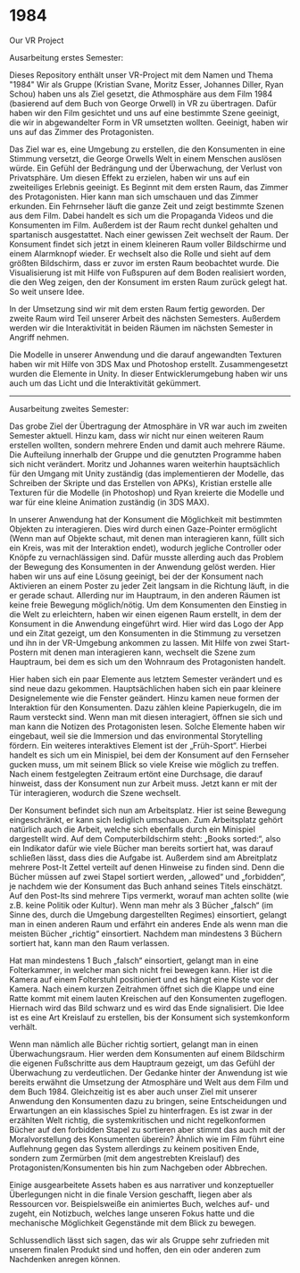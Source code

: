 # 1984
Our VR Project

Ausarbeitung erstes Semester:

Dieses Repository enthält unser VR-Project mit dem Namen und Thema "1984"
Wir als Gruppe (Kristian Svane, Moritz Esser, Johannes Diller, Ryan Schou) haben uns als Ziel gesetzt, die Athmosphäre aus dem Film 1984 (basierend auf dem Buch von George Orwell) in VR zu übertragen. Dafür haben wir den Film gesichtet und uns auf eine bestimmte Szene geeinigt, die wir in abgewandelter Form in VR umsetzten wollten. Geeinigt, haben wir uns auf das Zimmer des Protagonisten. 

Das Ziel war es, eine Umgebung zu erstellen, die den Konsumenten in eine Stimmung versetzt, die George Orwells Welt in einem Menschen auslösen würde. Ein Gefühl der Bedrängung und der Überwachung, der Verlust von Privatsphäre. Um diesen Effekt zu erzielen, haben wir uns auf ein zweiteiliges Erlebnis geeinigt. Es Beginnt mit dem ersten Raum, das Zimmer des Protagonisten. Hier kann man sich umschauen und das Zimmer erkunden. Ein Fehrnseher läuft die ganze Zeit und zeigt bestimmte Szenen aus dem Film. Dabei handelt es sich um die Propaganda Videos und die Konsumenten im Film. Außerdem ist der Raum recht dunkel gehalten und spartanisch ausgestattet. Nach einer gewissen Zeit wechselt der Raum. Der Konsument findet sich jetzt in einem kleineren Raum voller Bildschirme und einem Alarmknopf wieder. Er wechselt also die Rolle und sieht auf dem größten Bildschirm, dass er zuvor im ersten Raum beobachtet wurde. Die Visualisierung ist mit Hilfe von Fußspuren auf dem Boden realisiert worden, die den Weg zeigen, den der Konsument im ersten Raum zurück gelegt hat. So weit unsere Idee. 

In der Umsetzung sind wir mit dem ersten Raum fertig geworden. Der zweite Raum wird Teil unserer Arbeit des nächsten Semesters. Außerdem werden wir die Interaktivität in beiden Räumen im nächsten Semester in Angriff nehmen.

Die Modelle in unserer Anwendung und die darauf angewandten Texturen haben wir mit Hilfe von 3DS Max und Photoshop erstellt. Zusammengesetzt wurden die Elemente in Unity. In dieser Entwicklerumgebung haben wir uns auch um das Licht und die Interaktivität gekümmert. 
______________________________________________________________________________________________________________________________


Ausarbeitung zweites Semester:

Das grobe Ziel der Übertragung der Atmosphäre in VR war auch im zweiten Semester aktuell. Hinzu kam, dass wir nicht nur einen weiteren Raum erstellen wollten, sondern mehrere Enden und damit auch mehrere Räume. Die Aufteilung innerhalb der Gruppe und die genutzten Programme haben sich nicht verändert. Moritz und Johannes waren weiterhin hauptsächlich für den Umgang mit Unity zuständig (das implementieren der Modelle, das Schreiben der Skripte und das Erstellen von APKs), Kristian erstelle alle Texturen für die Modelle (in Photoshop) und Ryan kreierte die Modelle und war für eine kleine Animation zuständig (in 3DS MAX). 

In unserer Anwendung hat der Konsument die Möglichkeit mit bestimmten Objekten zu interagieren. Dies wird durch einen Gaze-Pointer ermöglicht (Wenn man auf Objekte schaut, mit denen man interagieren kann, füllt sich ein Kreis, was mit der Interaktion endet), wodurch jegliche Controller oder Knöpfe zu vernachlässigen sind. Dafür musste allerding auch das Problem der Bewegung des Konsumenten in der Anwendung gelöst werden.  Hier haben wir uns auf eine Lösung geeinigt, bei der der Konsument nach Aktivieren an einem Poster zu jeder Zeit langsam in die Richtung läuft, in die er gerade schaut. Allerding nur im Hauptraum, in den anderen Räumen ist keine freie Bewegung möglich/nötig.
Um dem Konsumenten den Einstieg in die Welt zu erleichtern, haben wir einen eigenen Raum erstellt, in dem der Konsument in die Anwendung eingeführt wird. Hier wird das Logo der App und ein Zitat gezeigt, um den Konsumenten in die Stimmung zu versetzen und ihn in der VR-Umgebung ankommen zu lassen. Mit Hilfe von zwei Start-Postern mit denen man interagieren kann, wechselt die Szene zum Hauptraum, bei dem es sich um den Wohnraum des Protagonisten handelt. 

Hier haben sich ein paar Elemente aus letztem Semester verändert und es sind neue dazu gekommen. Hauptsächlichen haben sich ein paar kleinere Designelemente wie die Fenster geändert. Hinzu kamen neue formen der Interaktion für den Konsumenten. Dazu zählen kleine Papierkugeln, die im Raum versteckt sind. Wenn man mit diesen interagiert, öffnen sie sich und man kann die Notizen des Protagonisten lesen. Solche Elemente haben wir eingebaut, weil sie die Immersion und das environmental Storytelling fördern. Ein weiteres interaktives Element ist der „Früh-Sport“. Hierbei handelt es sich um ein Minispiel, bei dem der Konsument auf den Fernseher gucken muss, um mit seinem Blick so viele Kreise wie möglich zu treffen. Nach einem festgelegten Zeitraum ertönt eine Durchsage, die darauf hinweist, dass der Konsument nun zur Arbeit muss. Jetzt kann er mit der Tür interagieren, wodurch die Szene wechselt.

Der Konsument befindet sich nun am Arbeitsplatz. Hier ist seine Bewegung eingeschränkt, er kann sich lediglich umschauen. Zum Arbeitsplatz gehört natürlich auch die Arbeit, welche sich ebenfalls durch ein Minispiel dargestellt wird. Auf dem Computerbildschirm steht: „Books sorted:“, also ein Indikator dafür wie viele Bücher man bereits sortiert hat, was darauf schließen lässt, dass dies die Aufgabe ist. Außerdem sind am Abreitplatz mehrere Post-It Zettel verteilt auf denen Hinweise zu finden sind. Denn die Bücher müssen auf zwei Stapel sortiert werden, „allowed“ und „forbidden“, je nachdem wie der Konsument das Buch anhand seines Titels einschätzt. Auf den Post-Its sind mehrere Tips vermerkt, worauf man achten sollte (wie z.B. keine Politik oder Kultur). Wenn man mehr als 3 Bücher „falsch“ (im Sinne des, durch die Umgebung dargestellten Regimes) einsortiert, gelangt man in einen anderen Raum und erfährt ein anderes Ende als wenn man die meisten Bücher „richtig“ einsortiert. Nachdem man mindestens 3 Büchern sortiert hat, kann man den Raum verlassen.

Hat man mindestens 1 Buch „falsch“ einsortiert, gelangt man in eine Folterkammer, in welcher man sich nicht frei bewegen kann. Hier ist die Kamera auf einem Folterstuhl positioniert und es hängt eine Kiste vor der Kamera. Nach einem kurzen Zeitrahmen öffnet sich die Klappe und eine Ratte kommt mit einem lauten Kreischen auf den Konsumenten zugeflogen. Hiernach wird das Bild schwarz und es wird das Ende signalisiert. Die Idee ist es eine Art Kreislauf zu erstellen, bis der Konsument sich systemkonform verhält. 

Wenn man nämlich alle Bücher richtig sortiert, gelangt man in einen Überwachungsraum. Hier werden dem Konsumenten auf einem Bildschirm die eigenen Fußschritte aus dem Hauptraum gezeigt, um das Gefühl der Überwachung zu verdeutlichen. 
Der Gedanke hinter der Anwendung ist wie bereits erwähnt die Umsetzung der Atmosphäre und Welt aus dem Film und dem Buch 1984.  Gleichzeitig ist es aber auch unser Ziel mit unserer Anwendung den Konsumenten dazu zu bringen, seine Entscheidungen und Erwartungen an ein klassisches Spiel zu hinterfragen. Es ist zwar in der erzählten Welt richtig, die systemkritischen und nicht regelkonformen Bücher auf den forbidden Stapel zu sortieren aber stimmt das auch mit der Moralvorstellung des Konsumenten überein? Ähnlich wie im Film führt eine Auflehnung gegen das System allerdings zu keinem positiven Ende, sondern zum Zermürben (mit dem angestrebten Kreislauf) des Protagonisten/Konsumenten bis hin zum Nachgeben oder Abbrechen. 

Einige ausgearbeitete Assets haben es aus narrativer und konzeptueller Überlegungen nicht in die finale Version geschafft, liegen aber als Ressourcen vor. Beispielsweiße ein animiertes Buch, welches auf- und zugeht, ein Notizbuch, welches lange unseren Fokus hatte und die mechanische Möglichkeit Gegenstände mit dem Blick zu bewegen. 

Schlussendlich lässt sich sagen, das wir als Gruppe sehr zufrieden mit unserem finalen Produkt sind und hoffen, den ein oder anderen zum Nachdenken anregen können. 
